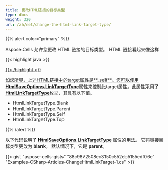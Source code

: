 ```yaml
---
title: 更改HTML链接的目标类型
type: docs
weight: 320
url: /zh/net/change-the-html-link-target-type/
---
```


{{% alert color="primary" %}}

Aspose.Cells 允许您更改 HTML 链接的目标类型。 HTML 链接看起来像这样

{{< highlight java >}}

 <a href="http://www.aspose.com/" target="_self">

{{< /highlight >}}

如您所见，上述HTML链接中的target属性是**_self**。您可以使用[**HtmlSaveOptions.LinkTargetType**](https://reference.aspose.com/cells/net/aspose.cells/htmlsaveoptions/properties/linktargettype)属性来控制此target属性。此属性采用了[**HtmlLinkTargetType**](https://reference.aspose.com/cells/net/aspose.cells/htmllinktargettype)枚举，其具有以下值。

- HtmlLinkTargetType.Blank
- HtmlLinkTargetType.Parent
- HtmlLinkTargetType.Self
- HtmlLinkTargetType.Top

{{% /alert %}}

以下代码说明了 [**HtmlSaveOptions.LinkTargetType**](https://reference.aspose.com/cells/net/aspose.cells/htmlsaveoptions/properties/linktargettype) 属性的用法。 它将链接目标类型更改为 **blank**。 默认情况下，它是 **parent**。

{{< gist "aspose-cells-gists" "88c9872508ec3150c552eb5155edf06e" "Examples-CSharp-Articles-ChangeHtmlLinkTarget-1.cs" >}}
